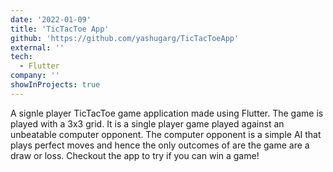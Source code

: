 ```yaml
---
date: '2022-01-09'
title: 'TicTacToe App'
github: 'https://github.com/yashugarg/TicTacToeApp'
external: ''
tech:
  - Flutter
company: ''
showInProjects: true
---
```


A signle player TicTacToe game application made using Flutter.
The game is played with a 3x3 grid. It is a single player game played against an unbeatable computer opponent.
The computer opponent is a simple AI that plays perfect moves and hence the only outcomes of are the game are a draw or loss.
Checkout the app to try if you can win a game!
